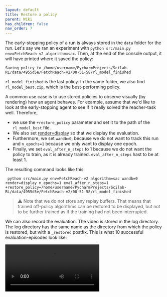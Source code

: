 ```yaml
---
layout: default
title: Restore a policy
parent: Wiki
has_children: false
nav_order: 7
---
```


The early-stopping policy of a run is always stored in the `data` folder for the run. Let's say we ran an experiment with `python src/main.py env=FetchReach-v2 algorithm=sac`. Then, at the end of the console output, it will have printed where it saved the policy:
```
Saving policy to /home/username/PycharmProjects/Scilab-RL/data/4955d5e/FetchReach-v2/08-51-58/rl_model_finished
```
`rl_model_finished` is the last policy. In the same folder, we also find `rl_model_best.zip`, which is the best-performing policy. 

A common use case is to use stored policies to observe visually (by rendering) how an agent behaves. For example, assume that we'd like to look at the early-stopping agent to see if it really solved the reacher-task well. Therefore, 
- we use the `+restore_policy` parameter and set it to the path of the `rl_model_best` file. 
- We also set [render=display](Visualization) so that we display the evaluation.
- Furthermore, we set `wandb=0`, because we do not want to track this run and `n_epochs=1` because we only want to display one epoch. 
- Finally, we set `eval_after_n_steps` to 1 because we do not want the policy to train, as it is already trained. `eval_after_n_steps` hast to be at least 1.

The resulting command looks like this:
```
 python src/main.py env=FetchReach-v2 algorithm=sac wandb=0 render=display n_epochs=1 eval_after_n_steps=1 +restore_policy=/home/username/PycharmProjects/Scilab-RL/data/4955d5e/FetchReach-v2/08-51-58/rl_model_finished
```

> ⚠️ Note that we do not store any replay buffers. That means that trained off-policy algorithms can be restored to be displayed, but not to be further trained as if the training had not been interrupted.

We can also record the evaluation. The video is stored in the log directory. The log directory has the same name as the directory from which the policy is restored, but with a `_restored` postfix. This is what 10 successful evaluation-episodes look like:

![eval_0](uploads/30c9bcea5b30138b8acb7ed220fb3890/eval_0.mp4)
